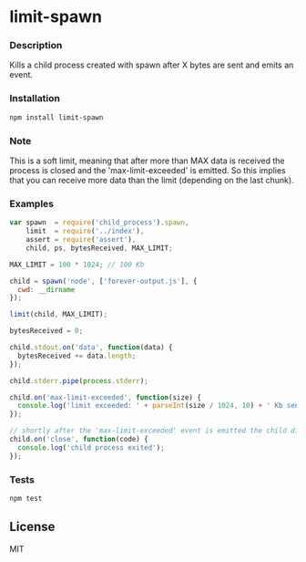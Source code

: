 # limit-spawn

### Description

Kills a child process created with spawn after X bytes are sent and emits an event.

### Installation

```bash
npm install limit-spawn
```
### Note

This is a soft limit, meaning that after more than MAX data is received the process is closed and the 'max-limit-exceeded' is emitted.
So this implies that you can receive more data than the limit (depending on the last chunk).

### Examples

```js
var spawn  = require('child_process').spawn,
    limit  = require('../index'),
    assert = require('assert'),
    child, ps, bytesReceived, MAX_LIMIT;

MAX_LIMIT = 100 * 1024; // 100 Kb

child = spawn('node', ['forever-output.js'], {
  cwd: __dirname
});

limit(child, MAX_LIMIT);

bytesReceived = 0;

child.stdout.on('data', function(data) {
  bytesReceived += data.length;
});

child.stderr.pipe(process.stderr);

child.on('max-limit-exceeded', function(size) {
  console.log('limit exceeded: ' + parseInt(size / 1024, 10) + ' Kb sent');
});

// shortly after the 'max-limit-exceeded' event is emitted the child dies
child.on('close', function(code) {
  console.log('child process exited');
});
```

### Tests

```bash
npm test
```

## License

MIT
